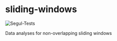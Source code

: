 # sliding-windows

![Segul-Tests](https://github.com/hhandika/sliding-windows/workflows/Rust-Tests/badge.svg)

Data analyses for non-overlapping sliding windows
